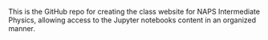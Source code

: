 This is the GitHub repo for creating the class website for NAPS Intermediate Physics, allowing access to the Jupyter notebooks content in an organized manner.
